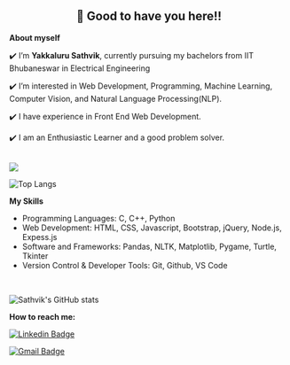 <h2 align=center>👋 Good to have you here!!</h2>

**About myself**<br>

✔️ I’m **Yakkaluru Sathvik**, currently pursuing my bachelors from IIT Bhubaneswar in Electrical Engineering<br>
 
✔️ I’m interested in Web Development, Programming, Machine Learning, Computer Vision, and Natural Language Processing(NLP).<br>
 
✔️ I have experience in Front End Web Development.<br>

✔️ I am an Enthusiastic Learner and a good problem solver.<br><br>

![](https://komarev.com/ghpvc/?username=ysathvik&label=Profile+Views) <br> 

![Top Langs](https://github-readme-stats.vercel.app/api/top-langs/?username=YakkaluruSathvik&layout=compact&theme=tokyonight)

**My Skills**<br>
 - Programming Languages: C, C++, Python
 - Web Development: HTML, CSS, Javascript, Bootstrap, jQuery, Node.js, Expess.js
 - Software and Frameworks: Pandas, NLTK, Matplotlib, Pygame, Turtle, Tkinter
 - Version Control & Developer Tools: Git, Github, VS Code
 <br>

![Sathvik's GitHub stats](https://github-readme-stats.vercel.app/api?username=YakkaluruSathvik&show_icons=true&theme=tokyonight)

 **How to reach me:** <br>
 
[![Linkedin Badge](https://img.shields.io/badge/-YakkaluruSathvik-blue?style=flat-square&logo=Linkedin&logoColor=white&link=https://https://www.linkedin.com/in/yakkaluru-sathvik-04b53a213/)]( https://www.linkedin.com/in/yakkaluru-sathvik-04b53a213/)

[![Gmail Badge](https://img.shields.io/badge/-yakkalurusathvik1@gmail.com-c14438?style=flat-square&logo=Gmail&logoColor=white&link=mailto:yakkalurusathvik1@gmail.com)](mailto:yakkalurusathvik1@gmail.com)

<!---
YakkaluruSathvik/YakkaluruSathvik is a ✨ special ✨ repository because its `README.md` (this file) appears on your GitHub profile.
You can click the Preview link to take a look at your changes.
--->
